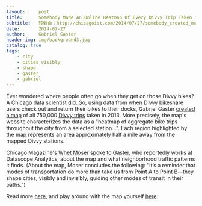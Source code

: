 ```yaml
---
layout:     post
title:      Somebody Made An Online Heatmap Of Every Divvy Trip Taken in 2013
subtitle:   转载自：http://chicagoist.com/2014/07/27/somebody_created_map_of_divvy_trips.php
date:       2014-07-27
author:     Gabriel Gaster
header-img: img/background3.jpg
catalog: true
tags:
    - city
    - cities visibly
    - shape
    - gaster
    - gabriel
---
```






















 

Ever wondered where people often go when they get on those Divvy bikes? A Chicago data scientist did. So, using data from when Divvy bikeshare users check out and return their bikes to their docks, Gabriel Gaster [created a map](http://divvy.datasco.pe/) of all 750,000 [ Divvy trips](http://www.chicagomag.com/city-life/July-2014/What-Does-Bike-Share-Data-Tell-Us-About-Chicago) taken in 2013. More precisely, the map's website characterizes the data as a "heatmap of aggregate bike trips throughout the city from a selected station...". Each region highlighted by the map represents an area approximately half a mile away from the mapped Divvy stations.

Chicago Magazine's [Whet Moser spoke to Gaster](http://www.chicagomag.com/city-life/July-2014/What-Does-Bike-Share-Data-Tell-Us-About-Chicago), who reportedly works at Datascope Analytics, about the map and what neighborhood traffic patterns it finds. (About the map, Moser concludes the following: "It’s a reminder that modes of transportation do more than take us from Point A to Point B—they shape cities, visibly and invisibly, guiding other modes of transit in their paths.") 

Read more [here](http://www.chicagomag.com/city-life/July-2014/What-Does-Bike-Share-Data-Tell-Us-About-Chicago), and play around with the map yourself [here](http://divvy.datasco.pe/). 










